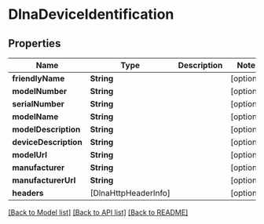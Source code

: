 # DlnaDeviceIdentification

## Properties
Name | Type | Description | Notes
------------ | ------------- | ------------- | -------------
**friendlyName** | **String** |  | [optional] 
**modelNumber** | **String** |  | [optional] 
**serialNumber** | **String** |  | [optional] 
**modelName** | **String** |  | [optional] 
**modelDescription** | **String** |  | [optional] 
**deviceDescription** | **String** |  | [optional] 
**modelUrl** | **String** |  | [optional] 
**manufacturer** | **String** |  | [optional] 
**manufacturerUrl** | **String** |  | [optional] 
**headers** | [DlnaHttpHeaderInfo] |  | [optional] 

[[Back to Model list]](../README.md#documentation-for-models) [[Back to API list]](../README.md#documentation-for-api-endpoints) [[Back to README]](../README.md)


